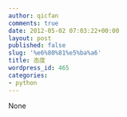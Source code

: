```yaml
---
author: qicfan
comments: true
date: 2012-05-02 07:03:22+00:00
layout: post
published: false
slug: '%e6%80%81%e5%ba%a6'
title: 态度
wordpress_id: 465
categories:
- python
---
```


None

